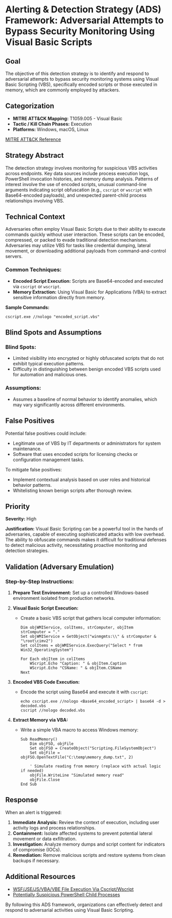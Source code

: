 # Alerting & Detection Strategy (ADS) Framework: Adversarial Attempts to Bypass Security Monitoring Using Visual Basic Scripts

## **Goal**
The objective of this detection strategy is to identify and respond to adversarial attempts to bypass security monitoring systems using Visual Basic Scripting (VBS), specifically encoded scripts or those executed in memory, which are commonly employed by attackers.

## **Categorization**

- **MITRE ATT&CK Mapping:** T1059.005 - Visual Basic
- **Tactic / Kill Chain Phases:** Execution
- **Platforms:** Windows, macOS, Linux

[MITRE ATT&CK Reference](https://attack.mitre.org/techniques/T1059/005)

## **Strategy Abstract**

The detection strategy involves monitoring for suspicious VBS activities across endpoints. Key data sources include process execution logs, PowerShell invocation histories, and memory dump analysis. Patterns of interest involve the use of encoded scripts, unusual command-line arguments indicating script obfuscation (e.g., `cscript` or `wscript` with Base64-encoded payloads), and unexpected parent-child process relationships involving VBS.

## **Technical Context**

Adversaries often employ Visual Basic Scripts due to their ability to execute commands quickly without user interaction. These scripts can be encoded, compressed, or packed to evade traditional detection mechanisms. Adversaries may utilize VBS for tasks like credential dumping, lateral movement, or downloading additional payloads from command-and-control servers.

### Common Techniques:
- **Encoded Script Execution:** Scripts are Base64-encoded and executed via `cscript` or `wscript`.
- **Memory Extraction:** Using Visual Basic for Applications (VBA) to extract sensitive information directly from memory.
  
**Sample Commands:**
```shell
cscript.exe //nologo "encoded_script.vbs"
```

## **Blind Spots and Assumptions**

### Blind Spots:
- Limited visibility into encrypted or highly obfuscated scripts that do not exhibit typical execution patterns.
- Difficulty in distinguishing between benign encoded VBS scripts used for automation and malicious ones.

### Assumptions:
- Assumes a baseline of normal behavior to identify anomalies, which may vary significantly across different environments.

## **False Positives**

Potential false positives could include:

- Legitimate use of VBS by IT departments or administrators for system maintenance.
- Software that uses encoded scripts for licensing checks or configuration management tasks.

To mitigate false positives:
- Implement contextual analysis based on user roles and historical behavior patterns.
- Whitelisting known benign scripts after thorough review.

## **Priority**

**Severity:** High

**Justification:** Visual Basic Scripting can be a powerful tool in the hands of adversaries, capable of executing sophisticated attacks with low overhead. The ability to obfuscate commands makes it difficult for traditional defenses to detect malicious activity, necessitating proactive monitoring and detection strategies.

## **Validation (Adversary Emulation)**

### Step-by-Step Instructions:

1. **Prepare Test Environment:** Set up a controlled Windows-based environment isolated from production networks.
   
2. **Visual Basic Script Execution:**
   - Create a basic VBS script that gathers local computer information:
     ```vbscript
     Dim objWMIService, colItems, strComputer, objItem
     strComputer = "."
     Set objWMIService = GetObject("winmgmts:\\" & strComputer & "\root\cimv2")
     Set colItems = objWMIService.ExecQuery("Select * from Win32_OperatingSystem")

     For Each objItem in colItems
         WScript.Echo "Caption: " & objItem.Caption
         WScript.Echo "CSName: " & objItem.CSName
     Next
     ```

3. **Encoded VBS Code Execution:**
   - Encode the script using Base64 and execute it with `cscript`:
     ```shell
     echo cscript.exe //nologo <Base64_encoded_script> | base64 -d > decoded.vbs
     cscript //nologo decoded.vbs
     ```

4. **Extract Memory via VBA:**
   - Write a simple VBA macro to access Windows memory:
     ```vba
     Sub ReadMemory()
         Dim objFSO, objFile
         Set objFSO = CreateObject("Scripting.FileSystemObject")
         Set objFile = objFSO.OpenTextFile("C:\temp\memory_dump.txt", 2)
         
         ' Simulate reading from memory (replace with actual logic if needed)
         objFile.WriteLine "Simulated memory read"
         objFile.Close
     End Sub
     ```

## **Response**

When an alert is triggered:

1. **Immediate Analysis:** Review the context of execution, including user activity logs and process relationships.
2. **Containment:** Isolate affected systems to prevent potential lateral movement or data exfiltration.
3. **Investigation:** Analyze memory dumps and script content for indicators of compromise (IOCs).
4. **Remediation:** Remove malicious scripts and restore systems from clean backups if necessary.

## **Additional Resources**

- [WSF/JSE/JS/VBA/VBE File Execution Via Cscript/Wscript](https://attack.mitre.org/techniques/T1059/005)
- [Potentially Suspicious PowerShell Child Processes](https://attack.mitre.org/techniques/T1059/005)

By following this ADS framework, organizations can effectively detect and respond to adversarial activities using Visual Basic Scripting.